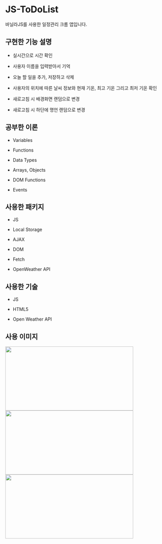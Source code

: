 # JS-ToDoList

바닐라JS를 사용한 일정관리 크롬 앱입니다.

## 구현한 기능 설명

* 실시간으로 시간 확인

* 사용자 이름을 입력받아서 기억

* 오늘 할 일을 추가, 저장하고 삭제

* 사용자의 위치에 따른 날씨 정보와 현재 기온, 최고 기온 그리고 최저 기온 확인

* 새로고침 시 배경화면 랜덤으로 변경

* 새로고침 시 하단에 명언 랜덤으로 변경

## 공부한 이론

* Variables

* Functions

* Data Types

* Arrays, Objects

* DOM Functions

* Events

## 사용한 패키지

* JS

* Local Storage

* AJAX

* DOM

* Fetch

* OpenWeather API

## 사용한 기술

* JS

* HTML5

* Open Weather API

## 사용 이미지

<img src="https://user-images.githubusercontent.com/57383916/145744108-5fcb1e03-0dd4-4cb0-816f-09edc1d6220d.jpg" width="400" height="200" />

<img src="https://user-images.githubusercontent.com/57383916/145743999-b2164e60-88cf-48a8-9c39-925738959512.jpg" width="400" height="200" />

<img src="https://user-images.githubusercontent.com/57383916/145744082-70674bc8-2bba-4e22-9751-57f685c82744.jpg" width="400" height="200" />
